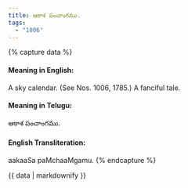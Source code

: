 ```yaml
---
title: ఆకాశ పంచాంగము.
tags:
  - "1006"
---
```


{% capture data %}
#### Meaning in English:
A sky calendar.
(See Nos. 1006, 1785.)
A fanciful tale.

#### Meaning in Telugu:
ఆకాశ పంచాంగము.

#### English Transliteration:
aakaaSa paMchaaMgamu.
{% endcapture %}

<div class="notice">{{ data | markdownify }}</div>

